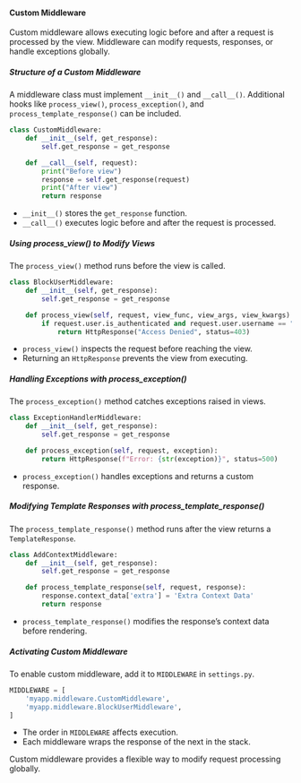 #### Custom Middleware  

Custom middleware allows executing logic before and after a request is processed by the view. Middleware can modify requests, responses, or handle exceptions globally.  

##### Structure of a Custom Middleware  

A middleware class must implement `__init__()` and `__call__()`. Additional hooks like `process_view()`, `process_exception()`, and `process_template_response()` can be included.  

```python
class CustomMiddleware:
    def __init__(self, get_response):
        self.get_response = get_response

    def __call__(self, request):
        print("Before view")
        response = self.get_response(request)
        print("After view")
        return response
```

- `__init__()` stores the `get_response` function.  
- `__call__()` executes logic before and after the request is processed.  

##### Using process_view() to Modify Views  

The `process_view()` method runs before the view is called.  

```python
class BlockUserMiddleware:
    def __init__(self, get_response):
        self.get_response = get_response

    def process_view(self, request, view_func, view_args, view_kwargs):
        if request.user.is_authenticated and request.user.username == "blocked_user":
            return HttpResponse("Access Denied", status=403)
```

- `process_view()` inspects the request before reaching the view.  
- Returning an `HttpResponse` prevents the view from executing.  

##### Handling Exceptions with process_exception()  

The `process_exception()` method catches exceptions raised in views.  

```python
class ExceptionHandlerMiddleware:
    def __init__(self, get_response):
        self.get_response = get_response

    def process_exception(self, request, exception):
        return HttpResponse(f"Error: {str(exception)}", status=500)
```

- `process_exception()` handles exceptions and returns a custom response.  

##### Modifying Template Responses with process_template_response()  

The `process_template_response()` method runs after the view returns a `TemplateResponse`.  

```python
class AddContextMiddleware:
    def __init__(self, get_response):
        self.get_response = get_response

    def process_template_response(self, request, response):
        response.context_data['extra'] = 'Extra Context Data'
        return response
```

- `process_template_response()` modifies the response’s context data before rendering.  

##### Activating Custom Middleware  

To enable custom middleware, add it to `MIDDLEWARE` in `settings.py`.  

```python
MIDDLEWARE = [
    'myapp.middleware.CustomMiddleware',
    'myapp.middleware.BlockUserMiddleware',
]
```

- The order in `MIDDLEWARE` affects execution.  
- Each middleware wraps the response of the next in the stack.  

Custom middleware provides a flexible way to modify request processing globally.
